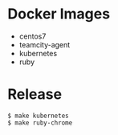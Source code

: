 # Docker Images

- centos7
- teamcity-agent
- kubernetes
- ruby

# Release

```
$ make kubernetes
$ make ruby-chrome
```
